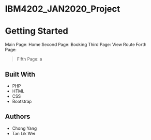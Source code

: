 # IBM4202_JAN2020_Project

# Getting Started
Main Page: Home
Second Page: Booking
Third Page: View Route
Forth Page: 

> Fifth Page: a

## Built With
- PHP
- HTML
- CSS
- Bootstrap

## Authors
- Chong Yang
- Tan Lik Wei